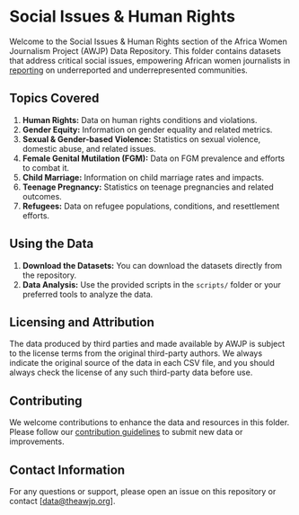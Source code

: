 # Social Issues & Human Rights

Welcome to the Social Issues & Human Rights section of the Africa Women Journalism Project (AWJP) Data Repository. This folder contains datasets that address critical social issues, empowering African women journalists in [reporting](https://theawjp.org/stories/) on underreported and underrepresented communities.

## Topics Covered

1. **Human Rights:** Data on human rights conditions and violations.
2. **Gender Equity:** Information on gender equality and related metrics.
3. **Sexual & Gender-based Violence:** Statistics on sexual violence, domestic abuse, and related issues.
4. **Female Genital Mutilation (FGM):** Data on FGM prevalence and efforts to combat it.
5. **Child Marriage:** Information on child marriage rates and impacts.
6. **Teenage Pregnancy:** Statistics on teenage pregnancies and related outcomes.
7. **Refugees:** Data on refugee populations, conditions, and resettlement efforts.


## Using the Data

1. **Download the Datasets:** You can download the datasets directly from the repository.
2. **Data Analysis:** Use the provided scripts in the `scripts/` folder or your preferred tools to analyze the data.

## Licensing and Attribution
The data produced by third parties and made available by AWJP is subject to the license terms from the original third-party authors. We always indicate the original source of the data in each CSV file, and you should always check the license of any such third-party data before use.

## Contributing
We welcome contributions to enhance the data and resources in this folder. Please follow our [contribution guidelines](https://github.com/AWJP/AWJP-data/blob/main/CONTRIBUTING.md) to submit new data or improvements.

## Contact Information
For any questions or support, please open an issue on this repository or contact [data@theawjp.org].
